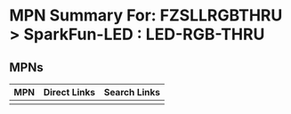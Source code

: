 



# MPN Summary For: FZSLLRGBTHRU > SparkFun-LED : LED-RGB-THRU

## MPNs
  

|MPN|Direct Links|Search Links|
| :--- | :--- | :--- |
||||
